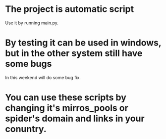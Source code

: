 # The project is automatic script
Use it by running main.py.
# By testing it can be used in windows, but in the other system still have some bugs
In this weekend will do some bug fix.
# You can use these scripts by changing it's mirros_pools or spider's domain and links in your conuntry. 
